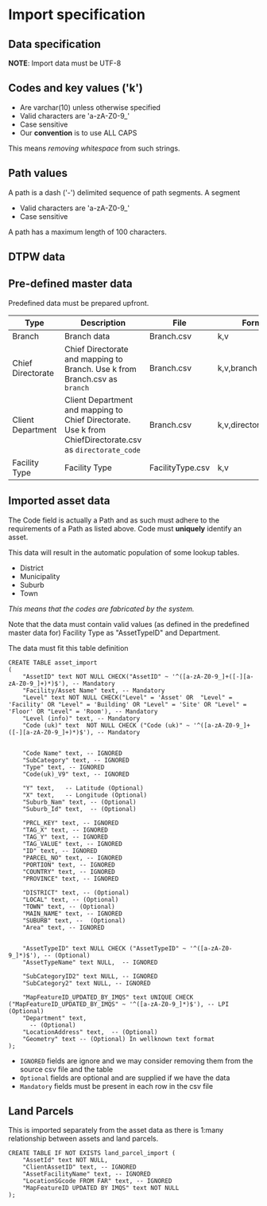 Import specification
====================

 Data specification
 --------------------
**NOTE**: Import data must be UTF-8


## Codes and key values ('k') 
 * Are varchar(10) unless otherwise specified
 * Valid characters are 'a-zA-Z0-9_'
 * Case sensitive
 * Our **convention** is to use ALL CAPS

This means *removing whitespace* from such strings.

## Path values
A path is a dash ('-') delimited sequence of path segments. A segment

*  Valid characters are 'a-zA-Z0-9_'
*  Case sensitive
  
A path has a maximum length of 100 characters.


DTPW data
---------

## Pre-defined master data
Predefined data must be prepared upfront.

|Type|Description|File|Format|
|----|-----------|----|-------|
|Branch|Branch data|Branch.csv|k,v|
|Chief Directorate|Chief Directorate and mapping to Branch. Use k from Branch.csv as `branch` |Branch.csv|k,v,branch|
|Client Department|Client Department and mapping to Chief Directorate. Use k from ChiefDirectorate.csv as `directorate_code` |Branch.csv|k,v,directorate_code|
|Facility Type|Facility Type |FacilityType.csv|k,v|


## Imported asset data

The Code field is actually a Path and as such must adhere to the requirements of a Path as listed above.  Code must **uniquely** identify an asset.  

This data will result in the automatic population of some lookup tables.

* District
* Municipality
* Suburb
* Town

*This means that the codes are fabricated by the system.*

Note that the data must contain valid values (as defined in the predefined master data for) Facility Type as "AssetTypeID" and Department.

The data must fit this table definition
```
CREATE TABLE asset_import 
(
	"AssetID" text NOT NULL CHECK("AssetID" ~ '^([a-zA-Z0-9_]+([-][a-zA-Z0-9_]+)*)$'), -- Mandatory
	"Facility/Asset Name" text, -- Mandatory
	"Level" text NOT NULL CHECK("Level" = 'Asset' OR  "Level" = 'Facility' OR "Level" = 'Building' OR "Level" = 'Site' OR "Level" = 'Floor' OR "Level" = 'Room'), -- Mandatory
	"Level (info)" text, -- Mandatory
	"Code (uk)" text  NOT NULL CHECK ("Code (uk)" ~ '^([a-zA-Z0-9_]+([-][a-zA-Z0-9_]+)*)$'), -- Mandatory
	

	"Code Name" text, -- IGNORED
	"SubCategory" text, -- IGNORED
	"Type" text, -- IGNORED
	"Code(uk)_V9" text, -- IGNORED

    "Y" text,   -- Latitude (Optional)
	"X" text,   -- Longitude (Optional)
	"Suburb_Nam" text, -- (Optional)
	"Suburb_Id" text,  -- (Optional)
	
	"PRCL_KEY" text, -- IGNORED
	"TAG_X" text, -- IGNORED
	"TAG_Y" text, -- IGNORED
	"TAG_VALUE" text, -- IGNORED
	"ID" text, -- IGNORED
	"PARCEL_NO" text, -- IGNORED
	"PORTION" text, -- IGNORED
	"COUNTRY" text, -- IGNORED
	"PROVINCE" text, -- IGNORED
	
	"DISTRICT" text, -- (Optional)
	"LOCAL" text, -- (Optional)
	"TOWN" text, -- (Optional)
	"MAIN_NAME" text, -- IGNORED
	"SUBURB" text, --  (Optional)
	"Area" text, -- IGNORED


    "AssetTypeID" text NULL CHECK ("AssetTypeID" ~ '^([a-zA-Z0-9_]*)$'), -- (Optional)
	"AssetTypeName" text NULL,  -- IGNORED
	
	"SubCategoryID2" text NULL, -- IGNORED
	"SubCategory2" text NULL, -- IGNORED
	
    "MapFeatureID_UPDATED_BY_IMQS" text UNIQUE CHECK ("MapFeatureID_UPDATED_BY_IMQS" ~ '^([a-zA-Z0-9_]*)$'), -- LPI  (Optional)
    "Department" text,
	  -- (Optional)	
	"LocationAddress" text,  -- (Optional)
	"Geometry" text -- (Optional) In wellknown text format
);
```
* `IGNORED` fields are ignore and we may consider removing them from the source csv file and the table
* `Optional` fields are optional and are supplied if we have the data
* `Mandatory` fields must be present in each row in the csv file


## Land Parcels 

This is imported separately from the asset data as there is 1:many relationship between assets and land parcels.

```
CREATE TABLE IF NOT EXISTS land_parcel_import (
    "AssetId" text NOT NULL,
    "ClientAssetID" text, -- IGNORED
    "AssetFacilityName" text, -- IGNORED
    "LocationSGcode FROM FAR" text, -- IGNORED
    "MapFeatureID UPDATED BY IMQS" text NOT NULL
);
```

